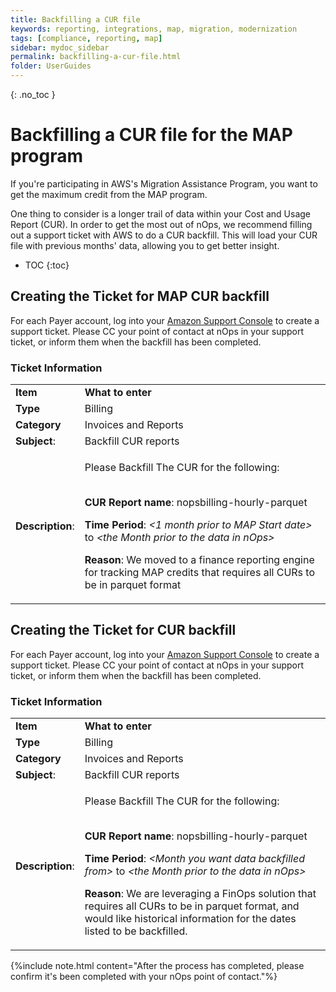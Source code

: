 ```yaml
---
title: Backfilling a CUR file
keywords: reporting, integrations, map, migration, modernization
tags: [compliance, reporting, map]
sidebar: mydoc_sidebar
permalink: backfilling-a-cur-file.html
folder: UserGuides
---
```


{: .no_toc }

# Backfilling a CUR file for the MAP program #

If you're participating in AWS's Migration Assistance Program, you want to get the maximum credit from the MAP program.

One thing to consider is a longer trail of data within your Cost and Usage Report (CUR).  In order to get the most out of nOps, we recommend filling out a support ticket with AWS to do a CUR backfill.  This will load your CUR file with previous months' data, allowing you to get better insight.


- TOC
{:toc}

## Creating the Ticket for MAP CUR backfill ##

For each Payer account, log into your [Amazon Support Console](https://support.console.aws.amazon.com/support) to create a support ticket.  Please CC your point of contact at nOps in your support ticket, or inform them when the backfill has been completed.

### Ticket Information ###

<table>
<tr>
<td> <b>Item</b> </td><td> <b>What to enter</b> </td>
</tr>
<tr>
<td> <b>Type</b> </td><td> Billing </td>
</tr>
<tr>
<td> <b>Category</b> </td><td> Invoices and Reports </td>
</tr>
<tr>
<td> <b>Subject</b>: </td><td> Backfill CUR reports </td>
</tr>
<tr>
<td> <b>Description</b>: </td>
<td>

Please Backfill The CUR for the following:<br /><br />

<b>CUR Report name</b>: nopsbilling-hourly-parquet<br />

<b>Time Period</b>: <i>&lt;1 month prior to MAP Start date&gt;</i> to <i>&lt;the Month prior to the data in nOps&gt;</i> <br />

<b>Reason</b>: We moved to a finance reporting engine for tracking MAP credits that requires all CURs to be in parquet format

</td>
</tr>
</table>




## Creating the Ticket for CUR backfill ##

For each Payer account, log into your [Amazon Support Console](https://support.console.aws.amazon.com/support) to create a support ticket.  Please CC your point of contact at nOps in your support ticket, or inform them when the backfill has been completed.

### Ticket Information ###

<table>
<tr>
<td> <b>Item</b> </td><td> <b>What to enter</b> </td>
</tr>
<tr>
<td> <b>Type</b> </td><td> Billing </td>
</tr>
<tr>
<td> <b>Category</b> </td><td> Invoices and Reports </td>
</tr>
<tr>
<td> <b>Subject</b>: </td><td> Backfill CUR reports </td>
</tr>
<tr>
<td> <b>Description</b>: </td>
<td>

Please Backfill The CUR for the following:<br /><br />

<b>CUR Report name</b>: nopsbilling-hourly-parquet<br />

<b>Time Period</b>: <i>&lt;Month you want data backfilled from&gt;</i> to <i>&lt;the Month prior to the data in nOps&gt;</i> <br />

<b>Reason</b>: We are leveraging a FinOps solution that requires all CURs to be in parquet format, and would like historical information for the dates listed to be backfilled.

</td>
</tr>
</table>




{%include note.html content="After the process has completed, please confirm it's been completed with your nOps point of contact."%}